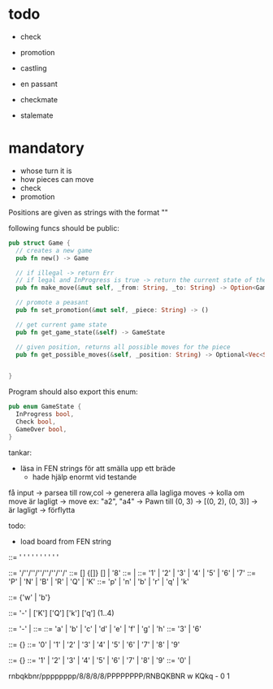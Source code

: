 # todo

- check
- promotion

- castling
- en passant
- checkmate
- stalemate

# mandatory

- whose turn it is
- how pieces can move
- check
- promotion

Positions are given as strings with the format "<file><rank>"

following funcs should be public:

```rs
pub struct Game {
  // creates a new game
  pub fn new() -> Game

  // if illegal -> return Err
  // if legal and InProgress is true -> return the current state of the game
  pub fn make_move(&mut self, _from: String, _to: String) -> Option<GameState>

  // promote a peasant
  pub fn set_promotion(&mut self, _piece: String) -> ()

  // get current game state
  pub fn get_game_state(&self) -> GameState

  // given position, returns all possible moves for the piece
  pub fn get_possible_moves(&self, _position: String) -> Optional<Vec<String>>


}
```

Program should also export this enum:

```rs
pub enum GameState {
  InProgress bool,
  Check bool,
  GameOver bool,
}
```

tankar:

- läsa in FEN strings för att smälla upp ett bräde
  - hade hjälp enormt vid testande

få input -> parsea till row,col -> generera alla lagliga moves
-> kolla om move är lagligt -> move
ex:
"a2", "a4" -> Pawn till (0, 3) -> [(0, 2), (0, 3)] -> är lagligt
-> förflytta

todo:

- load board from FEN string

<FEN> ::= <Piece Placement>
' ' <Side to move>
' ' <Castling ability>
' ' <En passant target square>
' ' <Halfmove clock>
' ' <Fullmove counter>

<Piece Placement> ::= <rank8>'/'<rank7>'/'<rank6>'/'<rank5>'/'<rank4>'/'<rank3>'/'<rank2>'/'<rank1>
<ranki> ::= [<digit17>]<piece> {[<digit17>]<piece>} [<digit17>] | '8'
<piece> ::= <white Piece> | <black Piece>
<digit17> ::= '1' | '2' | '3' | '4' | '5' | '6' | '7'
<white Piece> ::= 'P' | 'N' | 'B' | 'R' | 'Q' | 'K'
<black Piece> ::= 'p' | 'n' | 'b' | 'r' | 'q' | 'k'

<Side to move> ::= {'w' | 'b'}

<Castling ability> ::= '-' | ['K'] ['Q'] ['k'] ['q'] (1..4)

<En passant target square> ::= '-' | <epsquare>
<epsquare> ::= <fileLetter> <eprank>
<fileLetter> ::= 'a' | 'b' | 'c' | 'd' | 'e' | 'f' | 'g' | 'h'
<eprank> ::= '3' | '6'

<Halfmove Clock> ::= <digit> {<digit>}
<digit> ::= '0' | '1' | '2' | '3' | '4' | '5' | '6' | '7' | '8' | '9'

<Fullmove counter> ::= <digit19> {<digit>}
<digit19> ::= '1' | '2' | '3' | '4' | '5' | '6' | '7' | '8' | '9'
<digit> ::= '0' | <digit19>

rnbqkbnr/pppppppp/8/8/8/8/PPPPPPPP/RNBQKBNR w KQkq - 0 1
